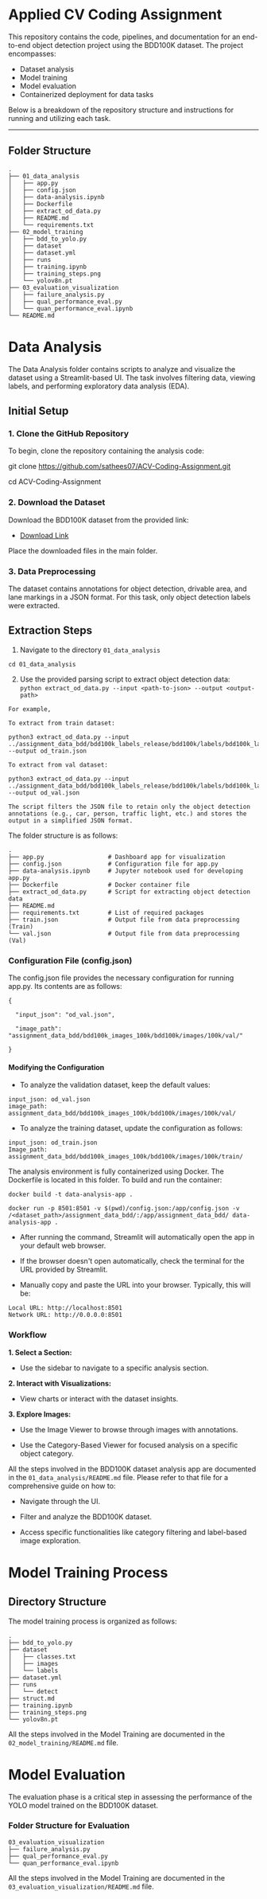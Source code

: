 # Applied CV Coding Assignment

This repository contains the code, pipelines, and documentation for an end-to-end object detection project using the BDD100K dataset. The project encompasses:

- Dataset analysis
- Model training
- Model evaluation
- Containerized deployment for data tasks

Below is a breakdown of the repository structure and instructions for running and utilizing each task.

---

## Folder Structure

```
.
├── 01_data_analysis
│   ├── app.py
│   ├── config.json
│   ├── data-analysis.ipynb
│   ├── Dockerfile
│   ├── extract_od_data.py
│   ├── README.md
│   └── requirements.txt
├── 02_model_training
│   ├── bdd_to_yolo.py
│   ├── dataset
│   ├── dataset.yml
│   ├── runs
│   ├── training.ipynb
│   ├── training_steps.png
│   └── yolov8n.pt
├── 03_evaluation_visualization
│   ├── failure_analysis.py
│   ├── qual_performance_eval.py
│   └── quan_performance_eval.ipynb
└── README.md
```

# Data Analysis

The Data Analysis folder contains scripts to analyze and visualize the dataset using a Streamlit-based UI. The task involves filtering data, viewing labels, and performing exploratory data analysis (EDA).

Initial Setup
-------------

### 1\. Clone the GitHub Repository

To begin, clone the repository containing the analysis code:

git clone <https://github.com/sathees07/ACV-Coding-Assignment.git>

cd ACV-Coding-Assignment

### 2\. Download the Dataset

Download the BDD100K dataset from the provided link:

-   [Download Link](https://drive.google.com/file/d/1NgWX5YfEKbloAKX9l8kUVJFpWFlUO8UT/view?usp=sharing)

Place the downloaded files in the main folder.

### 3\. Data Preprocessing

The dataset contains annotations for object detection, drivable area, and lane markings in a JSON format. For this task, only object detection labels were extracted.

## Extraction Steps

1.  Navigate to the directory `01_data_analysis`

`cd 01_data_analysis`

2.  Use the provided parsing script to extract object detection data:\
    `python extract_od_data.py --input <path-to-json> --output <output-path>`

```
For example,

To extract from train dataset:

python3 extract_od_data.py --input ../assignment_data_bdd/bdd100k_labels_release/bdd100k/labels/bdd100k_labels_images_train.json --output od_train.json

To extract from val dataset:

python3 extract_od_data.py --input ../assignment_data_bdd/bdd100k_labels_release/bdd100k/labels/bdd100k_labels_images_val.json --output od_val.json

The script filters the JSON file to retain only the object detection annotations (e.g., car, person, traffic light, etc.) and stores the output in a simplified JSON format.

```

The folder structure is as follows:

```
.
├── app.py                  # Dashboard app for visualization
├── config.json             # Configuration file for app.py
├── data-analysis.ipynb     # Jupyter notebook used for developing app.py
├── Dockerfile              # Docker container file
├── extract_od_data.py      # Script for extracting object detection data
├── README.md
├── requirements.txt        # List of required packages
├── train.json              # Output file from data preprocessing (Train)
└── val.json                # Output file from data preprocessing (Val)

```

### Configuration File (config.json)

The config.json file provides the necessary configuration for running app.py. Its contents are as follows:

```
{

  "input_json": "od_val.json",

  "image_path": "assignment_data_bdd/bdd100k_images_100k/bdd100k/images/100k/val/"

}
```

#### Modifying the Configuration

-   To analyze the validation dataset, keep the default values:
```
input_json: od_val.json
image_path: assignment_data_bdd/bdd100k_images_100k/bdd100k/images/100k/val/

```

-   To analyze the training dataset, update the configuration as follows:

```
input_json: od_train.json
Image_path: assignment_data_bdd/bdd100k_images_100k/bdd100k/images/100k/train/
```

The analysis environment is fully containerized using Docker. The Dockerfile is located in this folder. To build and run the container:

```
docker build -t data-analysis-app .

docker run -p 8501:8501 -v $(pwd)/config.json:/app/config.json -v /<dataset_path>/assignment_data_bdd/:/app/assignment_data_bdd/ data-analysis-app .

```

- After running the command, Streamlit will automatically open the app in your default web browser.

- If the browser doesn't open automatically, check the terminal for the URL provided by Streamlit.

- Manually copy and paste the URL into your browser. Typically, this will be:

```
Local URL: http://localhost:8501
Network URL: http://0.0.0.0:8501
```

### Workflow

**1.  Select a Section:**

-   Use the sidebar to navigate to a specific analysis section.

**2.  Interact with Visualizations:**

-   View charts or interact with the dataset insights.

**3.  Explore Images:**

-   Use the Image Viewer to browse through images with annotations.

-   Use the Category-Based Viewer for focused analysis on a specific object category.


All the steps involved in the BDD100K dataset analysis app are documented in the ```01_data_analysis/README.md``` file. Please refer to that file for a comprehensive guide on how to:

-   Navigate through the UI.

-   Filter and analyze the BDD100K dataset.

-   Access specific functionalities like category filtering and label-based image exploration.


Model Training Process
======================

Directory Structure
-------------------

The model training process is organized as follows:

```
.
├── bdd_to_yolo.py
├── dataset
│   ├── classes.txt
│   ├── images
│   └── labels
├── dataset.yml
├── runs
│   └── detect
├── struct.md
├── training.ipynb
├── training_steps.png
└── yolov8n.pt
```
All the steps involved in the Model Training are documented in the ```02_model_training/README.md``` file.



# Model Evaluation

The evaluation phase is a critical step in assessing the performance of the YOLO model trained on the BDD100K dataset.

### Folder Structure for Evaluation

```
03_evaluation_visualization
├── failure_analysis.py
├── qual_performance_eval.py
└── quan_performance_eval.ipynb
```

All the steps involved in the Model Training are documented in the ```03_evaluation_visualization/README.md``` file.